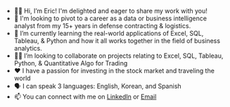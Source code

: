 - 👋🏼 Hi, I’m Eric! I'm delighted and eager to share my work with you!
- 👀 I'm looking to pivot to a career as a data or business intelligence analyst from my 15+ years in defense contracting & logistics. 
- 🌱 I’m currently learning the real-world applications of Excel, SQL, Tableau, & Python and how it all works together in the field of business analytics.
- 🤝🏼 I’m looking to collaborate on projects relating to Excel, SQL, Tableau, Python, & Quantitative Algo for Trading 
- ❤️ I have a passion for investing in the stock market and traveling the world
- 🗣️ I can speak 3 languages: English, Korean, and Spanish
- 📫 You can connect with me on [LinkedIn](https://www.linkedin.com/in/ericdledoux) or [Email](ericdledoux@gmail.com)
<!---
ericdledoux/ericdledoux is a ✨ special ✨ repository because its `README.md` (this file) appears on your GitHub profile.
You can click the Preview link to take a look at your changes.
--->
